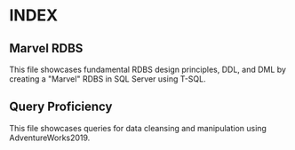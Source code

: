 # INDEX
## Marvel RDBS
This file showcases fundamental RDBS design principles, DDL, and DML by creating a "Marvel" RDBS in SQL Server using T-SQL. 

## Query Proficiency
This file showcases queries for data cleansing and manipulation using AdventureWorks2019.
